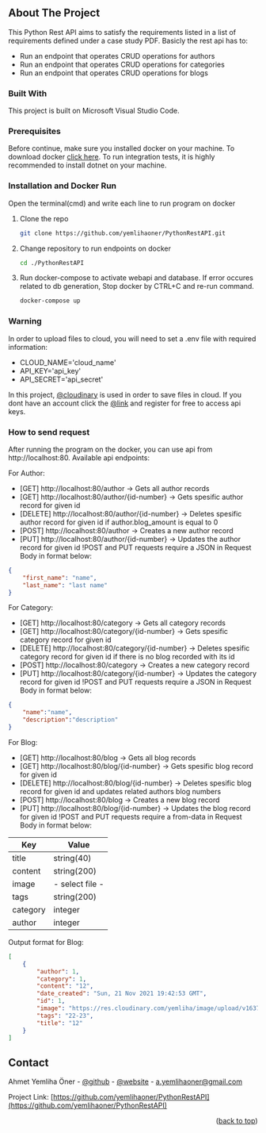 <div id="top"></div>

<!-- ABOUT THE PROJECT -->
## About The Project

This Python Rest API aims to satisfy the requirements listed in a list of requirements defined under a case study PDF.
Basicly the rest api has to: 
* Run an endpoint that operates CRUD operations for authors
* Run an endpoint that operates CRUD operations for categories
* Run an endpoint that operates CRUD operations for blogs


### Built With

This project is built on Microsoft Visual Studio Code.  

### Prerequisites

Before continue, make sure you installed docker on your machine. To download docker [click here](https://www.docker.com/products/docker-desktop). 
To run integration tests, it is highly recommended to install dotnet on your machine.


### Installation and Docker Run

Open the terminal(cmd) and write each line to run program on docker

1. Clone the repo
   ```sh
   git clone https://github.com/yemlihaoner/PythonRestAPI.git
   ```
2. Change repository to run endpoints on docker
   ```sh
   cd ./PythonRestAPI
   ```
3. Run docker-compose to activate webapi and database. If error occures related to db generation, Stop docker by CTRL+C and re-run command.
   ```sh
   docker-compose up
   ```

### Warning

In order to upload files to cloud, you will need to set a .env file with required information:
* CLOUD_NAME='cloud_name'
* API_KEY='api_key'
* API_SECRET='api_secret'

In this project, [@cloudinary](https://cloudinary.com/) is used in order to save files in cloud.
If you dont have an account click the [@link](https://cloudinary.com/) and register for free to access api keys.




### How to send request

After running the program on the docker, you can use api from http://localhost:80. Available api endpoints:

For Author:
* [GET] http://localhost:80/author -> Gets all author records
* [GET] http://localhost:80/author/{id-number} -> Gets spesific author record for given id
* [DELETE] http://localhost:80/author/{id-number}  -> Deletes spesific author record for given id if author.blog_amount is equal to 0
* [POST] http://localhost:80/author  -> Creates a new author record
* [PUT] http://localhost:80/author/{id-number} -> Updates the author record for given id
!POST and PUT requests require a JSON in Request Body in format below: 
```json
{
    "first_name": "name",
    "last_name": "last name"
}
```
For Category:
* [GET] http://localhost:80/category -> Gets all category records
* [GET] http://localhost:80/category/{id-number} -> Gets spesific category record for given id
* [DELETE] http://localhost:80/category/{id-number}  -> Deletes spesific category record for given id if there is no blog recorded with its id
* [POST] http://localhost:80/category  -> Creates a new category record
* [PUT] http://localhost:80/category/{id-number} -> Updates the category record for given id
!POST and PUT requests require a JSON in Request Body in format below: 
```json
{
    "name":"name",
    "description":"description"
}
```
For Blog:
* [GET] http://localhost:80/blog -> Gets all blog records
* [GET] http://localhost:80/blog/{id-number} -> Gets spesific blog record for given id
* [DELETE] http://localhost:80/blog/{id-number}  -> Deletes spesific blog record for given id and updates related authors blog numbers
* [POST] http://localhost:80/blog  -> Creates a new blog record
* [PUT] http://localhost:80/blog/{id-number} -> Updates the blog record for given id
!POST and PUT requests require a from-data in Request Body in format below: 

| Key               | Value             |
|-------------------|-------------------|
| title             | string(40)        |
| content           | string(200)       |
| image             | - select file -   |
| tags              | string(200)       |
| category          | integer           |
| author            | integer           |

Output format for Blog:
```json
[
    {
        "author": 1,
        "category": 1,
        "content": "12",
        "date_created": "Sun, 21 Nov 2021 19:42:53 GMT",
        "id": 1,
        "image": "https://res.cloudinary.com/yemliha/image/upload/v1637523773/lk278b28ejbp9pjjtspk.png",
        "tags": "22-23",
        "title": "12"
    }
]
```

<!-- CONTACT -->
## Contact

Ahmet Yemliha Öner - [@github](https://github.com/yemlihaoner) - [@website](https://yemlihaoner.github.io) - a.yemlihaoner@gmail.com

Project Link: [https://github.com/yemlihaoner/PythonRestAPI](https://github.com/yemlihaoner/PythonRestAPI)

<p align="right">(<a href="#top">back to top</a>)</p>
